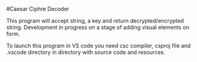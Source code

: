 #Caesar Ciphre Decoder

This program will accept string, a key and return decrypted/encrypted string.
Development in progress on a stage of adding visual elements on form.

To launch this program in VS code you need csc compiler, csproj file and .vscode directory in directory with source code and resources.
